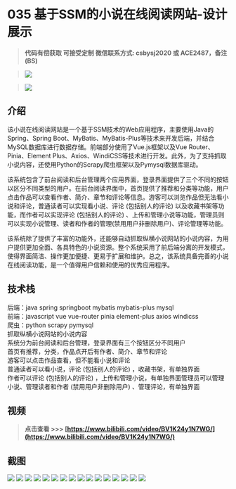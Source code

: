 # 035 基于SSM的小说在线阅读网站-设计展示

> **代码有偿获取 可接受定制 微信联系方式: csbysj2020 或 ACE2487，备注(BS)**

> ![](./qrcode2.jpg)

> ![](./qrcode.jpg)

## 介绍

该小说在线阅读网站是一个基于SSM技术的Web应用程序，主要使用Java的Spring、Spring Boot、MyBatis、MyBatis-Plus等技术来开发后端，并结合MySQL数据库进行数据存储。前端部分使用了Vue.js框架以及Vue Router、Pinia、Element Plus、Axios、WindiCSS等技术进行开发。此外，为了支持抓取小说内容，还使用Python的Scrapy爬虫框架以及Pymysql数据库驱动。

该系统包含了前台阅读和后台管理两个应用界面，登录界面提供了三个不同的按钮以区分不同类型的用户。在前台阅读界面中，首页提供了推荐和分类等功能，用户点击作品可以查看作者、简介、章节和评论等信息。游客可以浏览作品但无法看小说和评论，普通读者可以实现看小说、评论 (包括别人的评论) 以及收藏书架等功能，而作者可以实现评论 (包括别人的评论) 、上传和管理小说等功能，管理员则可以实现小说管理、读者和作者的管理(禁用用户非删除用户)、评论管理等功能。

该系统除了提供了丰富的功能外，还能够自动抓取纵横小说网站的小说内容，为用户提供更加全面、各具特色的小说资源。整个系统采用了前后端分离的开发模式，使得界面简洁、操作更加便捷、更易于扩展和维护。总之，该系统具备完善的小说在线阅读功能，是一个值得用户信赖和使用的优秀应用程序。



## 技术栈

后端：java spring springboot mybatis mybatis-plus mysql  
前端：javascript vue vue-router pinia element-plus axios windicss  
爬虫：python scrapy pymysql  
抓取纵横小说网站的小说内容  
系统分为前台阅读和后台管理，登录界面有三个按钮区分不同用户  
首页有推荐，分类，作品点开后有作者、简介、章节和评论  
游客可以点击作品查看，但不能看小说和评论  
普通读者可以看小说，评论 (包括别人的评论) ，收藏书架，有单独界面  
作者可以评论 (包括别人的评论) ，上传和管理小说，有单独界面管理员可以管理小说、管理读者和作者 (禁用用户非删除用户) 、管理评论，有单独界面  


## 视频

> **点击查看 \>\>\> [https://www.bilibili.com/video/BV1K24y1N7WG/](https://www.bilibili.com/video/BV1K24y1N7WG/)**

## 截图

![](./01.png)
![](./02.png)
![](./03.png)
![](./04.png)
![](./05.png)
![](./06.png)
![](./07.png)
![](./08.png)
![](./09.png)
![](./10.png)
![](./11.png)
![](./12.png)
![](./13.png)
![](./14.png)
![](./15.png)
![](./16.png)
